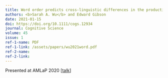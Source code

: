 ```yaml
---
title: Word order predicts cross-linguistic differences in the production of redundant color and number modifiers
authors: <b>Sarah A. Wu</b> and Edward Gibson
date: 2021-01-15
doi: https://doi.org/10.1111/cogs.12934
journal: Cognitive Science
volume: 45
issue: 1
ref-1-name: PDF
ref-1-link: /assets/papers/wu2021word.pdf
ref-2-name:
ref-2-link: 
---
```


Presented at AMLaP 2020 [<a href="https://mediaup.uni-potsdam.de/Play/Chapter/222" target="_blank">talk</a>]
